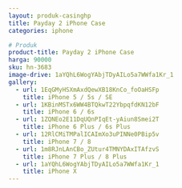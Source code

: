 ```yaml
---
layout: produk-casinghp
title: Payday 2 iPhone Case
categories: iphone

# Produk
product-title: Payday 2 iPhone Case
harga: 90000
sku: hn-3683
image-drive: 1aYQhL6WogYAbjTDyAILo5a7WWfa1Kr_1
gallery:
  - url: 1EqGMyHSXmAxdQewXB18KnCo_foOaHSFp
    title: iPhone 5 / 5s / SE
  - url: 1KBinMSTx6WW4BTQkwT22YbpqfdKN12bF
    title: iPhone 6 / 6s
  - url: 1ZQNEo2E11DqUQnPIqEt-yAiun8Smei2T
    title: iPhone 6 Plus / 6s Plus
  - url: 12RlCMiTMPalICAImXo3uPINNe0PBip5v
    title: iPhone 7 / 8
  - url: 1m8RJnLAnCBo_ZUtur4TMNYDAxITAfzvS
    title: iPhone 7 Plus / 8 Plus
  - url: 1aYQhL6WogYAbjTDyAILo5a7WWfa1Kr_1
    title: iPhone X
---
```

